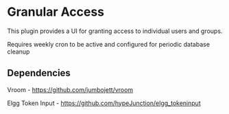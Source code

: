 # Granular Access

This plugin provides a UI for granting access to individual users and groups.

Requires weekly cron to be active and configured for periodic database cleanup

## Dependencies

Vroom - https://github.com/jumbojett/vroom

Elgg Token Input - https://github.com/hypeJunction/elgg_tokeninput